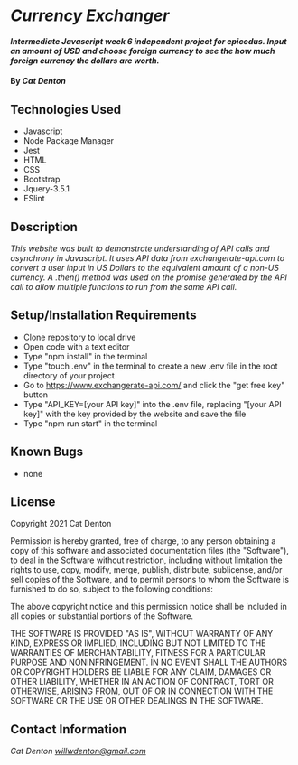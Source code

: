 # _Currency Exchanger_

#### _Intermediate Javascript week 6 independent project for epicodus. Input an amount of USD and choose foreign currency to see the how much foreign currency the dollars are worth._

#### By _**Cat Denton**_

## Technologies Used

* Javascript
* Node Package Manager
* Jest
* HTML
* CSS
* Bootstrap
* Jquery-3.5.1
* ESlint

## Description

_This website was built to demonstrate understanding of API calls and asynchrony in Javascript. It uses API data from exchangerate-api.com to convert a user input in US Dollars to the equivalent amount of a non-US currency. A .then() method was used on the promise generated by the API call to allow multiple functions to run from the same API call._

## Setup/Installation Requirements

* Clone repository to local drive
* Open code with a text editor
* Type "npm install" in the terminal
* Type "touch .env" in the terminal to create a new .env file in the root directory of your project
* Go to https://www.exchangerate-api.com/ and click the "get free key" button
* Type "API_KEY=[your API key]" into the .env file, replacing "[your API key]" with the key provided by the website and save the file
* Type "npm run start" in the terminal

## Known Bugs

* none

## License

Copyright 2021 Cat Denton

Permission is hereby granted, free of charge, to any person obtaining a copy of this software and associated documentation files (the "Software"), to deal in the Software without restriction, including without limitation the rights to use, copy, modify, merge, publish, distribute, sublicense, and/or sell copies of the Software, and to permit persons to whom the Software is furnished to do so, subject to the following conditions:

The above copyright notice and this permission notice shall be included in all copies or substantial portions of the Software.

THE SOFTWARE IS PROVIDED "AS IS", WITHOUT WARRANTY OF ANY KIND, EXPRESS OR IMPLIED, INCLUDING BUT NOT LIMITED TO THE WARRANTIES OF MERCHANTABILITY, FITNESS FOR A PARTICULAR PURPOSE AND NONINFRINGEMENT. IN NO EVENT SHALL THE AUTHORS OR COPYRIGHT HOLDERS BE LIABLE FOR ANY CLAIM, DAMAGES OR OTHER LIABILITY, WHETHER IN AN ACTION OF CONTRACT, TORT OR OTHERWISE, ARISING FROM, OUT OF OR IN CONNECTION WITH THE SOFTWARE OR THE USE OR OTHER DEALINGS IN THE SOFTWARE.



## Contact Information

_Cat Denton <willwdenton@gmail.com>_